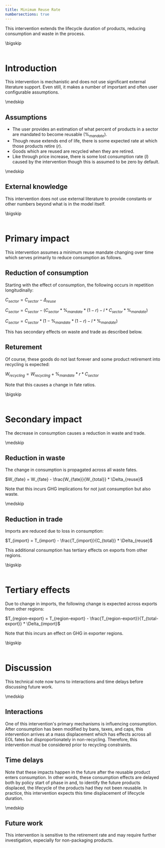 ```yaml
---
title: Minimum Reuse Rate
numbersections: true
---
```

This intervention extends the lifecycle duration of products, reducing consumption and waste in the process.

\bigskip
<br>
<br>

# Introduction
This intervention is mechanistic and does not use significant external literature support. Even still, it makes a number of important and often user configurable assumptions.

\medskip
<br>

## Assumptions

- The user provides an estimation of what percent of products in a sector are mandated to become reusable ($\%_{mandate}$).
- Though reuse extends end of life, there is some expected rate at which those products retire ($r$).
- Goods which are reused are recycled when they are retired.
- Like through price increase, there is some lost consumption rate ($l$) caused by the intervention though this is assumed to be zero by default.

\medskip
<br>

## External knowledge
This intervention does not use external literature to provide constants or other numbers beyond what is in the model itself.

\bigskip
<br>
<br>

# Primary impact
This intervention assumes a minimum reuse mandate changing over time which serves primarily to reduce consumption as follows.

## Reduction of consumption
Starting with the effect of consumption, the following occurs in repetition longitudinally:

$C_{sector} = C_{sector} - \Delta_{reuse}$

$C_{sector} = C_{sector} - (C_{sector} * \%_{mandate} * (1 - r) - l * C_{sector} * \%_{mandate})$

$C_{sector} = C_{sector} * (1 - \%_{mandate} * (1 - r) - l * \%_{mandate})$

This has secondary effects on waste and trade as described below.

## Returement
Of course, these goods do not last forever and some product retirement into recycling is expected:

$W_{recycling} = W_{recycling} + \%_{mandate} * r * C_{sector}$

Note that this causes a change in fate ratios.

\bigskip
<br>
<br>

# Secondary impact
The decrease in consumption causes a reduction in waste and trade.

\medskip
<br>

## Reduction in waste
The change in consumption is propagated across all waste fates.

$W_{fate} = W_{fate} - \frac{W_{fate}}{W_{total}} * \Delta_{reuse}$

Note that this incurs GHG implications for not just consumption but also waste.

\medskip
<br>

## Reduction in trade
Imports are reduced due to loss in consumption:

$T_{import} = T_{import} - \frac{T_{import}}{C_{total}} * \Delta_{reuse}$

This additional consumption has tertiary effects on exports from other regions.

\bigskip
<br>
<br>

# Tertiary effects
Due to change in imports, the following change is expected across exports from other regions:

$T_{region-export} = T_{region-export} - \frac{T_{region-export}}{T_{total-export}} * \Delta_{import}$

Note that this incurs an effect on GHG in exporter regions.

\bigskip
<br>
<br>

# Discussion
This technical note now turns to interactions and time delays before discussing future work.

\medskip
<br>

## Interactions
One of this intervention's primary mechanisms is influencing consumption. After consumption has been modified by bans, taxes, and caps, this intervention arrives at a mass displacement which has effects across all EOL fates but disproportionately in non-recycling. Therefore, this intervention must be considered prior to recycling constraints.

## Time delays
Note that these impacts happen in the future after the reusable product enters consumption. In other words, these consumption effects are delayed both by policy start of phase in and, to identify the future products displaced, the lifecycle of the products had they not been reusable. In practice, this intervention expects this time displacement of lifecycle duration.

\medskip
<br>

## Future work
This intervention is sensitive to the retirement rate and may require further investigation, especially for non-packaging products.